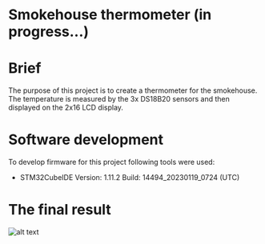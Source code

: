# Smokehouse thermometer  (in progress...)

# Brief
The purpose of this project is to create a thermometer for the smokehouse. The temperature is measured by the 3x DS18B20 sensors and then displayed on the 2x16 LCD display.

# Software development
To develop firmware for this project following tools were used:

- STM32CubeIDE 
  Version: 1.11.2 
  Build: 14494_20230119_0724 (UTC)

# The final result
![alt text](https://github.com/Siamian/STM32-projects/blob/ecf7b23540a3e93efb3bfe5a6a288ea40efc5aa1/Smokehouse_thermometer/Prototyp_smokehouse_thermometer.jpg "Logo Title Text 1")

